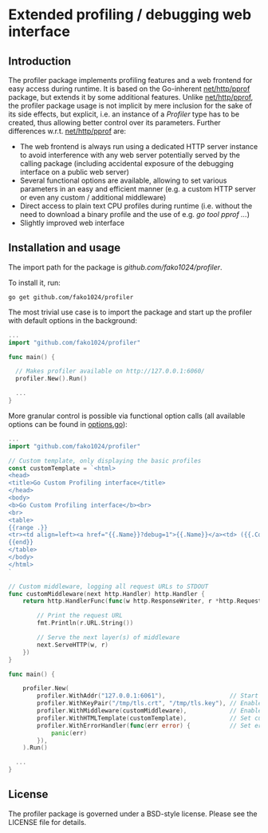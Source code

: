 # Extended profiling / debugging web interface

Introduction
------------

The profiler package implements profiling features and a web frontend for easy access during runtime. It is based on the Go-inherent [net/http/pprof](https://golang.org/pkg/net/http/pprof/) package, but extends it by some additional features. Unlike [net/http/pprof](https://golang.org/pkg/net/http/pprof/), the profiler package usage is not implicit by mere inclusion for the sake of its side effects, but explicit, i.e. an instance of a *Profiler* type has to be created, thus allowing better control over its parameters. Further differences w.r.t. [net/http/pprof](https://golang.org/pkg/net/http/pprof/) are:
* The web frontend is always run using a dedicated HTTP server instance to avoid interference with any web server potentially served by the calling package (including accidental exposure of the debugging interface on a public web server)
* Several functional options are available, allowing to set various parameters in an easy and efficient manner (e.g. a custom HTTP server or even any custom / additional middleware)
* Direct access to plain text CPU profiles during runtime (i.e. without the need to download a binary profile and the use of e.g. *go tool pprof ...*)
* Slightly improved web interface

Installation and usage
----------------------

The import path for the package is *github.com/fako1024/profiler*.

To install it, run:

    go get github.com/fako1024/profiler

The most trivial use case is to import the package and start up the profiler with default options in the background:

```Go
...
import "github.com/fako1024/profiler"

func main() {

  // Makes profiler available on http://127.0.0.1:6060/
  profiler.New().Run()

  ...
}
```

More granular control is possible via functional option calls (all available options can be found in [options.go](options.go)):

```Go
...
import "github.com/fako1024/profiler"

// Custom template, only displaying the basic profiles
const customTemplate = `<html>
<head>
<title>Go Custom Profiling interface</title>
</head>
<body>
<b>Go Custom Profiling interface</b><br>
<br>
<table>
{{range .}}
<tr><td align=left><a href="{{.Name}}?debug=1">{{.Name}}</a><td> ({{.Count}})
{{end}}
</table>
</body>
</html>
`

// Custom middleware, logging all request URLs to STDOUT
func customMiddleware(next http.Handler) http.Handler {
	return http.HandlerFunc(func(w http.ResponseWriter, r *http.Request) {

		// Print the request URL
		fmt.Println(r.URL.String())

		// Serve the next layer(s) of middleware
		next.ServeHTTP(w, r)
	})
}

func main() {

	profiler.New(
		profiler.WithAddr("127.0.0.1:6061"),                  // Start web interface on port 6061
		profiler.WithKeyPair("/tmp/tls.crt", "/tmp/tls.key"), // Enable HTTPS (certificate / key)
		profiler.WithMiddleware(customMiddleware),            // Enable request logging to STDOUT
		profiler.WithHTMLTemplate(customTemplate),            // Set custom HTML index page template
		profiler.WithErrorHandler(func(err error) {           // Set error handler (panic in case http.ListenAndServe() fails)
			panic(err)
		}),
	).Run()

  ...
}
```

License
-------

The profiler package is governed under a BSD-style license. Please see the LICENSE file for details.
